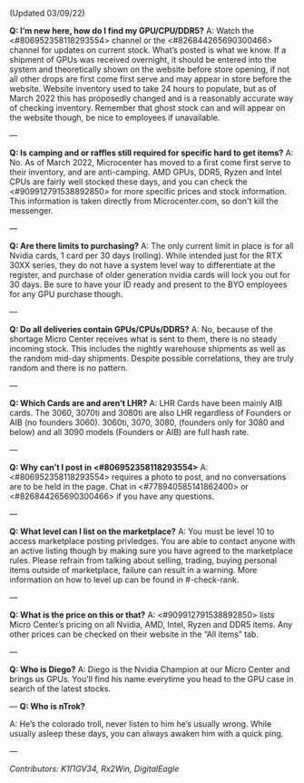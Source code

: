 (Updated 03/09/22)

**Q: I’m new here, how do I find my GPU/CPU/DDR5?**
A: Watch the <#806952358118293554> channel or the <#826844265690300466> channel for updates on current stock. What’s posted is what we know. If a shipment of GPUs was received overnight, it should be entered into the system and theoretically shown on the website before store opening, if not all other drops are first come first serve and may appear in store before the website. Website inventory used to take 24 hours to populate, but as of March 2022 this has proposedly changed and is a reasonably accurate way of checking inventory.  Remember that ghost stock can and will appear on the website though, be nice to employees if unavailable.

—

**Q: Is camping and or raffles still required for specific hard to get items?**
A: No. As of March 2022, Microcenter has moved to a first come first serve to their inventory, and are anti-camping. AMD GPUs, DDR5, Ryzen and Intel CPUs are fairly well stocked these days, and you can check the <#909912791538892850> for more specific prices and stock information.  This information is taken directly from Microcenter.com, so don't kill the messenger.

—

**Q: Are there limits to purchasing?**
A: The only current limit in place is for all Nvidia cards, 1 card per 30 days (rolling).  While intended just for the RTX 30XX series, they do not have a system level way to differentiate at the register, and purchase of older generation nvidia cards will lock you out for 30 days. Be sure to have your ID ready and present to the BYO employees for any GPU purchase though.

—

**Q: Do all deliveries contain GPUs/CPUs/DDR5?**
A: No, because of the shortage Micro Center receives what is sent to them, there is no steady incoming stock. This includes the nightly warehouse shipments as well as the random mid-day shipments.  Despite possible correlations, they are truly random and there is no pattern.

—

**Q: Which Cards are and aren’t LHR?**
A: LHR Cards have been mainly AIB cards. The 3060, 3070ti and 3080ti are also LHR regardless of Founders or AIB (no founders 3060). 3060ti, 3070, 3080, (founders only for 3080 and below) and all 3090 models (Founders or AIB) are full hash rate.

—

**Q: Why can’t I post in <#806952358118293554>**
A: <#806952358118293554> requires a photo to post, and no conversations are to be held in the page. Chat in <#778940585141862400> or <#826844265690300466> if you have any questions.

—

**Q: What level can I list on the marketplace?**
A: You must be level 10 to access marketplace posting privledges. You are able to contact anyone with an active listing though by making sure you have agreed to the marketplace rules.  Please refrain from talking about selling, trading, buying personal items outside of marketplace, failure can result in a warning.  More information on how to level up can be found in #-check-rank.

—

**Q: What is the price on this or that?**
A: <#909912791538892850> lists Micro Center’s pricing on all Nvidia, AMD, Intel, Ryzen and DDR5 ítems. Any other prices can be checked on their website in the “All items” tab.

—

**Q: Who is Diego?**
A: Diego is the Nvidia Champion at our Micro Center and brings us GPUs.  You'll find his name everytime you head to the GPU case in search of the latest stocks.

—
**Q: Who is nTrok?**

A: He’s the colorado troll, never listen to him he’s usually wrong.  While usually asleep these days, you can always awaken him with a quick ping.

—

*Contributors: K1ПGV34, Rx2Win, DigitalEagle*
